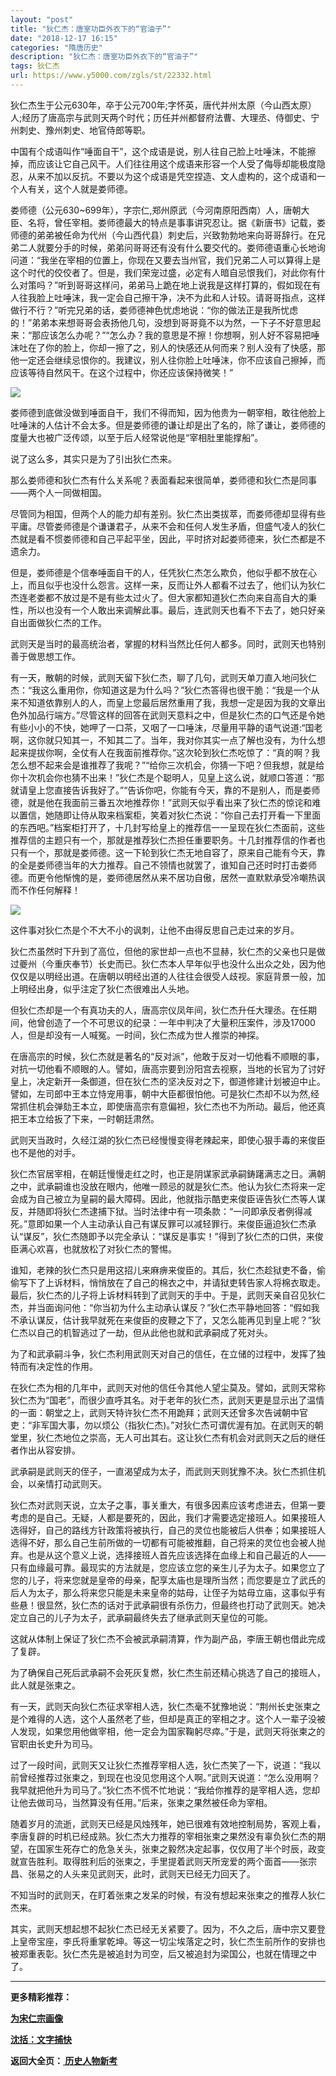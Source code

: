 ```yaml
---
layout: "post"
title: "狄仁杰：唐室功臣外衣下的“官油子”"
date: "2018-12-17 16:15"
categories: "隋唐历史"
description: "狄仁杰：唐室功臣外衣下的“官油子”"
tags: 狄仁杰
url: https://www.y5000.com/zgls/st/22332.html
---
```






狄仁杰生于公元630年，卒于公元700年;字怀英，唐代并州太原（今山西太原）人;经历了唐高宗与武则天两个时代；历任并州都督府法曹、大理丞、侍御史、宁州刺史、豫州刺史、地官侍郎等职。

中国有个成语叫作“唾面自干”，这个成语是说，别人往自己脸上吐唾沫，不能擦掉，而应该让它自己风干。人们往往用这个成语来形容一个人受了侮辱却能极度隐忍，从来不加以反抗。不要以为这个成语是凭空捏造、文人虚构的，这个成语和一个人有关，这个人就是娄师德。

娄师德（公元630~699年），字宗仁,郑州原武（今河南原阳西南）人，唐朝大臣、名将，曾任宰相。娄师德最大的特点是事事讲究忍让。据《新唐书》记载，娄师德的弟弟被任命为代州（今山西代县）刺史后，兴致勃勃地来向哥哥辞行。在兄弟二人就要分手的时候，弟弟问哥哥还有没有什么要交代的。娄师德语重心长地询问道：“我坐在宰相的位置上，你现在又要去当州官，我们兄弟二人可以算得上是这个时代的佼佼者了。但是，我们荣宠过盛，必定有人暗自忌恨我们，对此你有什么对策吗？”听到哥哥这样问，弟弟马上跪在地上说我是这样打算的，假如现在有人往我脸上吐唾沫，我一定会自己擦干净，决不为此和人计较。请哥哥指点，这样做行不行？”听完兄弟的话，娄师德神色忧虑地说：“你的做法正是我所忧虑的！”弟弟本来想哥哥会表扬他几句，没想到哥哥竟不以为然，一下子不好意思起来：“那应该怎么办呢？”“怎么办？我的意思是不擦！你想啊，别人好不容易把唾沫吐在了你的脸上，你却一擦了之，别人的快感还从何而来？别人没有了快感，那他一定还会继续忌恨你的。我建议，别人往你脸上吐唾沫，你不应该自己擦掉，而应该等待自然风干。在这个过程中，你还应该保持微笑！”

![](https://img.y5000.com/uploads/allimg/170602/11-1F602142301K5.jpg)

娄师德到底做没做到唾面自干，我们不得而知，因为他贵为一朝宰相，敢往他脸上吐唾沫的人估计不会太多。但是娄师德的谦让却是出了名的，除了谦让，娄师德的度量大也被广泛传颂，以至于后人经常说他是“宰相肚里能撑船”。

说了这么多，其实只是为了引出狄仁杰来。

那么娄师德和狄仁杰有什么关系呢？表面看起来很简单，娄师德和狄仁杰是同事——两个人一同做相国。

尽管同为相国，但两个人的能力却有差别。狄仁杰出类拔萃，而娄师德却显得有些平庸。尽管娄师德是个谦谦君子，从来不会和任何人发生矛盾，但盛气凌人的狄仁杰就是看不惯娄师德和自己平起平坐，因此，平时挤对起娄师德来，狄仁杰都是不遗余力。

但是，娄师德是个信奉唾面自干的人，任凭狄仁杰怎么欺负，他似乎都不放在心上，而且似乎也没什么怨言。这样一来，反而让外人都看不过去了，他们认为狄仁杰连老娄都不放过是不是有些太过火了。但大家都知道狄仁杰向来自高自大的秉性，所以也没有一个人敢出来调解此事。最后，连武则天也看不下去了，她只好亲自出面做狄仁杰的工作。

武则天是当时的最高统治者，掌握的材料当然比任何人都多。同时，武则天也特别善于做思想工作。

有一天，散朝的时候，武则天留下狄仁杰，聊了几句，武则天单刀直入地问狄仁杰：“我这么重用你，你知道这是为什么吗？”狄仁杰答得也很干脆：“我是一个从来不知道依靠别人的人，而皇上您最后居然重用了我，我想一定是因为我的文章出色外加品行端方。”尽管这样的回答在武则天意料之中，但是狄仁杰的口气还是令她有些小小的不快，她呷了一口茶，又咽了一口唾沫，尽量用平静的语气说道:“国老啊，这你就只知其一，不知其二了。当年，我对你其实一点了解也没有，为什么想起来提拔你啊，全仗有人在我面前推荐你。”这次轮到狄仁杰吃惊了：“真的啊？我怎么想不起来会是谁推荐了我呢？”“给你三次机会，你猜一下吧？但我想，就是给你十次机会你也猜不出来！”狄仁杰是个聪明人，见皇上这么说，就顺口答道：“那就请皇上您直接告诉我好了。”“告诉你吧，你能有今天，靠的不是别人，而是娄师德，就是他在我面前三番五次地推荐你！”武则天似乎看出来了狄仁杰的惊诧和难以置信，她随即让侍从取来档案柜，笑着对狄仁杰说：“你自己去打开看一下里面的东西吧。”档案柜打开了，十几封写给皇上的推荐信一一呈现在狄仁杰面前，这些推荐信的主题只有一个，那就是推荐狄仁杰担任重要职务。十几封推荐信的作者也只有一个，那就是娄师德。这一下轮到狄仁杰无地自容了，原来自己能有今天，靠的全是娄师德当年的大力推荐。自己不领情也就罢了，谁知自己还时时打击娄师德。而更令他惭愧的是，娄师德居然从来不居功自傲，居然一直默默承受冷嘲热讽而不作任何解释！

![](https://img.y5000.com/uploads/allimg/170602/11-1F6021423294R.jpg)

这件事对狄仁杰是个不大不小的讽刺，让他不由得反思自己走过来的岁月。

狄仁杰虽然时下升到了高位，但他的家世却一点也不显赫，狄仁杰的父亲也只是做过夔州（今重庆奉节）长史而已。狄仁杰本人早年似乎也没什么出众之处，因为他仅仅是以明经出道。在唐朝以明经出道的人往往会很受人歧视。家庭背景一般，加上明经出身，似乎注定了狄仁杰很难出人头地。

但狄仁杰却是一个有真功夫的人，唐高宗仪凤年间，狄仁杰升任大理丞。在任期间，他曾创造了一个不可思议的纪录：一年中判决了大量积压案件，涉及17000人，但是却没有一人喊冤。一时间，狄仁杰成为世人推崇的神探。

在唐高宗的时候，狄仁杰就是著名的“反对派”，他敢于反对一切他看不顺眼的事，对抗一切他看不顺眼的人。譬如，唐高宗要到汾阳宫去视察，当地的长官为了讨好皇上，决定新开一条御道，但在狄仁杰的坚决反对之下，御道修建计划被迫中止。譬如，左司郎中王本立恃宠用事，朝中大臣都很怕他。可是狄仁杰却不以为然,经常抓住机会弹劾王本立，即使唐高宗有意偏袒，狄仁杰也不为所动。最后，他还真把王本立给扳了下来，一时朝廷肃然。

武则天当政时，久经江湖的狄仁杰已经慢慢变得老辣起来，即使心狠手毒的来俊臣也不是他的对手。

狄仁杰官居宰相，在朝廷慢慢走红之时，也正是阴谋家武承嗣鋳躇满志之日。满朝之中，武承嗣谁也没放在眼内，他唯一顾忌的就是狄仁杰。他认为狄仁杰将来一定会成为自己被立为皇嗣的最大障碍。因此，他就指示酷吏来俊臣诬告狄仁杰等人谋反，并随即将狄仁杰逮捕下狱。当时法律中有一项条款：“一问即承反者例得减死。”意即如果一个人主动承认自己有谋反罪可以减轻罪行。来俊臣逼迫狄仁杰承认“谋反”，狄仁杰随即予以完全承认：“谋反是事实！”得到了狄仁杰的口供，来俊臣满心欢喜，也就放松了对狄仁杰的警惕。

谁知，老辣的狄仁杰只是用这招儿来麻痹来俊臣的。其后，狄仁杰趁狱吏不备，偷偷写下了上诉材料，悄悄放在了自己的棉衣之中，并请狱吏转告家人将棉衣取走。最后，狄仁杰的儿子将上诉材料转到了武则天的手中。于是，武则天亲自召见狄仁杰，并当面询问他：“你当初为什么主动承认谋反？”狄仁杰平静地回答：“假如我不承认谋反，估计我早就死在来俊臣的皮鞭之下了，又怎么能再见到皇上呢？”狄仁杰以自己的机智逃过了一劫，但从此他也就和武承嗣成了死对头。

为了和武承嗣斗争，狄仁杰利用武则天对自己的信任，在立储的过程中，发挥了独特而有决定性的作用。

在狄仁杰为相的几年中，武则天对他的信任令其他人望尘莫及。譬如，武则天常称狄仁杰为“国老”，而很少直呼其名。对于老年的狄仁杰，武则天更是显示出了温情的一面：朝堂之上，武则天特许狄仁杰不用跪拜；武则天还曾多次告诫朝中官吏：“非军国大事，勿以烦公（指狄仁杰)。”对狄仁杰可谓优渥有加。在武则天的朝堂里，狄仁杰地位之崇高，无人可出其右。这让狄仁杰有机会对武则天之后的继任者作出从容安排。

武承嗣是武则天的侄子，一直渴望成为太子，而武则天则犹豫不决。狄仁杰抓住机会，以亲情打动武则天。

狄仁杰对武则天说，立太子之事，事关重大，有很多因素应该考虑进去，但第一要考虑的是自己。无疑，人都是要死的，因此，我们才需要选定接班人。如果接班人选得好，自己的路线方针政策将被执行，自己的灵位也能被后人供奉；如果接班人选得不好，那么自己生前所做的一切都有可能被推翻，自己将来的灵位也会被人抛弃。也是从这个意义上说，选择接班人首先应该选择在血缘上和自己最近的人——只有血缘最可靠。最现实的方法就是，您应该立您的亲生儿子为太子。如果您立了您的儿子，将来您就是皇帝的母亲，配享太庙也是理所当然；而您要是立了武氏的后人为太子，那么将来您只能是未来皇帝的姑母，让侄子为姑母立庙，这事似乎有些悬！很显然，狄仁杰的话对于武承嗣很有杀伤力，但最终也打动了武则天。她决定立自己的儿子为太子，武承嗣最终失去了继承武则天皇位的可能。

这就从体制上保证了狄仁杰不会被武承嗣清算，作为副产品，李唐王朝也借此完成了复辟。

为了确保自己死后武承嗣不会死灰复燃，狄仁杰生前还精心挑选了自己的接班人，此人就是张柬之。

有一天，武则天向狄仁杰征求宰相人选，狄仁杰毫不犹豫地说：“荆州长史张柬之是个难得的人选，这个人虽然老了些，但却是真正的宰相之才。这个人一辈子没被人发现，如果您用他做宰相，他一定会为国家鞠躬尽瘁。”于是，武则天将张柬之的官职由长史升为司马。

过了一段时间，武则天又让狄仁杰推荐宰相人选，狄仁杰笑了一下，说道：“我以前曾经推荐过张柬之，到现在也没见您用这个人啊。”武则天说道：“怎么没用啊？我早就把他升为司马了。”狄仁杰不慌不忙地说：“我给你推荐的是宰相人选，您却让他去做司马，当然算没有任用。”后来，张柬之果然被任命为宰相。

随着岁月的流逝，武则天已经是风烛残年，她已很难有效地控制局势，客观上看，李唐复辟的时机已经成熟。狄仁杰大力推荐的宰相张柬之果然没有辜负狄仁杰的期望，在国家生死存亡的危急关头，张柬之毅然决定起事，仅仅用了半个时辰，政变就宣告胜利。取得胜利后的张柬之，手里提着武则天所宠爱的两个面首——张宗昌、张易之的人头来见武则天，此时，武则天已经无力回天了。

不知当时的武则天，在盯着张柬之发呆的时候，有没有想起来张柬之的推荐人狄仁杰来。

其实，武则天想起想不起狄仁杰已经无关紧要了。因为，不久之后，唐中宗又要登上皇帝宝座，李氏将重掌乾坤。等这一切尘埃落定之时，狄仁杰生前所作的安排也被郑重表彰。狄仁杰先是被追封为司空，后又被追封为梁国公，也就在情理之中了。

* * *

**更多精彩推荐：**

**[为宋仁宗画像](https://www.y5000.com/zgls/sy/22333.html)**

**[沈括：文字捕快](https://www.y5000.com/zgls/sy/22335.html)**

**返回大全页：[ 历史人物新考](https://www.y5000.com/zgls/22386.html)**
